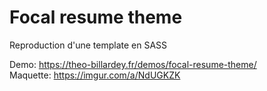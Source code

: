 # Focal resume theme

Reproduction d'une template en SASS

Demo: https://theo-billardey.fr/demos/focal-resume-theme/<br/>
Maquette: https://imgur.com/a/NdUGKZK
